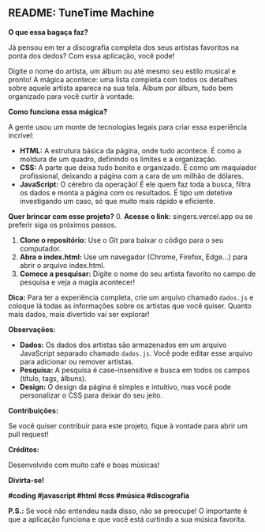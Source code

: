 ## **README: TuneTime Machine** 

**O que essa bagaça faz?**

Já pensou em ter a discografia completa dos seus artistas favoritos na ponta dos dedos? Com essa aplicação, você pode! 

Digite o nome do artista, um álbum ou até mesmo seu estilo musical e pronto! A mágica acontece: uma lista completa com todos os detalhes sobre aquele artista aparece na sua tela. Álbum por álbum, tudo bem organizado para você curtir à vontade. 

**Como funciona essa mágica?**

A gente usou um monte de tecnologias legais para criar essa experiência incrível:

* **HTML:** A estrutura básica da página, onde tudo acontece. É como a moldura de um quadro, definindo os limites e a organização.
* **CSS:** A parte que deixa tudo bonito e organizado. É como um maquiador profissional, deixando a página com a cara de um milhão de dólares.
* **JavaScript:** O cérebro da operação! É ele quem faz toda a busca, filtra os dados e monta a página com os resultados. É tipo um detetive investigando um caso, só que muito mais rápido e eficiente.

**Quer brincar com esse projeto?**
0. **Acesse o link:** singers.vercel.app ou se preferir siga os próximos passos.
1. **Clone o repositório:** Use o Git para baixar o código para o seu computador.
2. **Abra o index.html:** Use um navegador (Chrome, Firefox, Edge...) para abrir o arquivo index.html.
3. **Comece a pesquisar:** Digite o nome do seu artista favorito no campo de pesquisa e veja a magia acontecer!

**Dica:** Para ter a experiência completa, crie um arquivo chamado `dados.js` e coloque lá todas as informações sobre os artistas que você quiser. Quanto mais dados, mais divertido vai ser explorar! 

**Observações:**

* **Dados:** Os dados dos artistas são armazenados em um arquivo JavaScript separado chamado `dados.js`. Você pode editar esse arquivo para adicionar ou remover artistas.
* **Pesquisa:** A pesquisa é case-insensitive e busca em todos os campos (título, tags, álbuns).
* **Design:** O design da página é simples e intuitivo, mas você pode personalizar o CSS para deixar do seu jeito.

**Contribuições:**

Se você quiser contribuir para este projeto, fique à vontade para abrir um pull request! 

**Créditos:**

Desenvolvido com muito café e boas músicas! 

**Divirta-se!** 

**#coding #javascript #html #css #música #discografia**

**P.S.:** Se você não entendeu nada disso, não se preocupe! O importante é que a aplicação funciona e que você está curtindo a sua música favorita.
